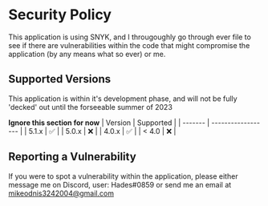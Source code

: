 # Security Policy
This application is using SNYK, and I througoughly go through ever file to see if there are vulnerabilities within the code that might compromise the application (by any means what so ever) or me.
## Supported Versions


This application is within it's development phase, and will not be fully 'decked' out until the forseeable summer of 2023

**Ignore this section for now**
| Version | Supported          |
| ------- | ------------------ |
| 5.1.x   | :white_check_mark: |
| 5.0.x   | :x:                |
| 4.0.x   | :white_check_mark: |
| < 4.0   | :x:                |

## Reporting a Vulnerability

If you were to spot a vulnerability within the application, please either message me on Discord, user: Hades#0859 or send me an email at mikeodnis3242004@gmail.com
